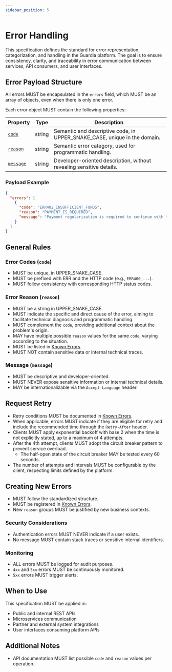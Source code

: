 ```yaml
---
sidebar_position: 5
---
```


# Error Handling

This specification defines the standard for error representation, categorization, and handling in the Guardia platform. The goal is to ensure consistency, clarity, and traceability in error communication between services, API consumers, and user interfaces.

## Error Payload Structure

All errors MUST be encapsulated in the `errors` field, which MUST be an array of objects, even when there is only one error.

Each error object MUST contain the following properties:

| Property   | Type   | Description                                                               |
| ---------- | ------ | ----------------------------------------------------------------------- |
| [`code`](#error-codes-code)     | string | Semantic and descriptive code, in UPPER_SNAKE_CASE, unique in the domain. |
| [`reason`](#error-reason-reason)   | string | Semantic error category, used for programmatic handling.                 |
| [`message`](#error-message-message)  | string | Developer-oriented description, without revealing sensitive details.     |

### Payload Example

```json
{
  "errors": [
    {
      "code": "ERR402_INSUFFICIENT_FUNDS",
      "reason": "PAYMENT_IS_REQUIRED",
      "message": "Payment regularization is required to continue with the operation."
    }
  ]
}
```

## General Rules

### Error Codes (`code`)

- MUST be unique, in UPPER_SNAKE_CASE.
- MUST be prefixed with ERR and the HTTP code (e.g., `ERR400_...`).
- MUST follow consistency with corresponding HTTP status codes.

### Error Reason (`reason`)

- MUST be a string in UPPER_SNAKE_CASE.
- MUST indicate the specific and direct cause of the error, aiming to facilitate technical diagnosis and programmatic handling.
- MUST complement the `code`, providing additional context about the problem's origin.
- MAY have multiple possible `reason` values for the same `code`, varying according to the situation.
- MUST be listed in [Known Errors](./known-errors.md).
- MUST NOT contain sensitive data or internal technical traces.

### Message (`message`)

- MUST be descriptive and developer-oriented.
- MUST NEVER expose sensitive information or internal technical details.
- MAY be internationalizable via the `Accept-Language` header.

## Request Retry

- Retry conditions MUST be documented in [Known Errors](./known-errors.md).
- When applicable, errors MUST indicate if they are eligible for retry and include the recommended time through the `Retry-After` header.
- Clients MUST apply exponential backoff with base 2 when the time is not explicitly stated, up to a maximum of 4 attempts.
- After the 4th attempt, clients MUST adopt the circuit breaker pattern to prevent service overload.
  - The half-open state of the circuit breaker MAY be tested every 60 seconds.
- The number of attempts and intervals MUST be configurable by the client, respecting limits defined by the platform.

## Creating New Errors

- MUST follow the standardized structure.
- MUST be registered in [Known Errors](./known-errors.md).
- New `reason` groups MUST be justified by new business contexts.

### Security Considerations

- Authentication errors MUST NEVER indicate if a user exists.
- No message MUST contain stack traces or sensitive internal identifiers.

### Monitoring

- ALL errors MUST be logged for audit purposes.
- `4xx` and `5xx` errors MUST be continuously monitored.
- `5xx` errors MUST trigger alerts.

## When to Use

This specification MUST be applied in:

- Public and internal REST APIs
- Microservices communication
- Partner and external system integrations
- User interfaces consuming platform APIs

## Additional Notes

- API documentation MUST list possible `code` and `reason` values per operation.



